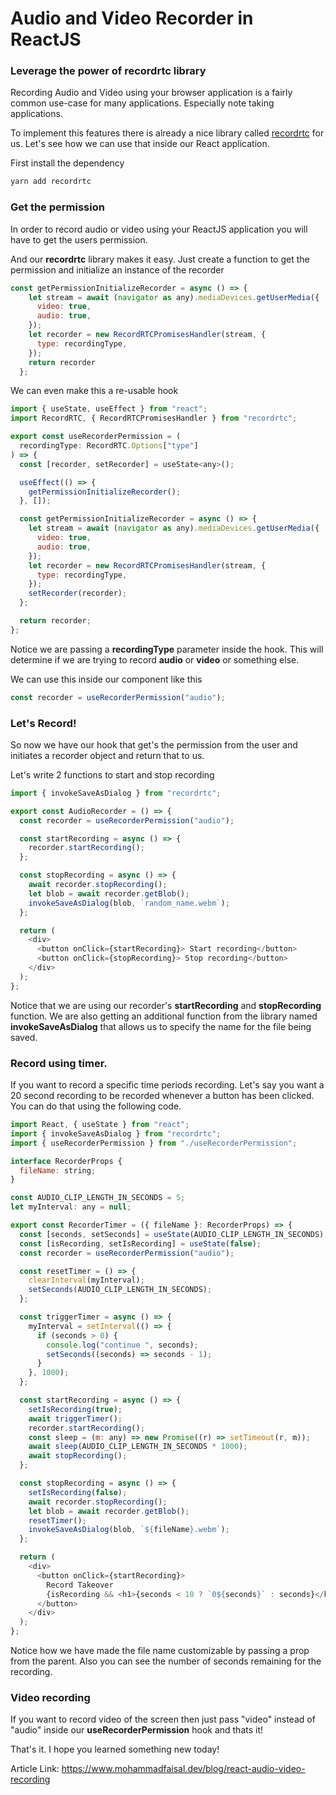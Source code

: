 # Audio and Video Recorder in ReactJS

### Leverage the power of recordrtc library

Recording Audio and Video using your browser application is a fairly common use-case for many applications. Especially note taking applications.

To implement this features there is already a nice library called [recordrtc](https://www.npmjs.com/package/recordrtc) for us. Let's see how we can use that inside our React application.

First install the dependency

```sh
yarn add recordrtc
```

### Get the permission

In order to record audio or video using your ReactJS application you will have to get the users permission.

And our **recordrtc** library makes it easy. Just create a function to get the permission and initialize an instance of the recorder

```js
const getPermissionInitializeRecorder = async () => {
    let stream = await (navigator as any).mediaDevices.getUserMedia({
      video: true,
      audio: true,
    });
    let recorder = new RecordRTCPromisesHandler(stream, {
      type: recordingType,
    });
    return recorder
  };
```

We can even make this a re-usable hook

```js
import { useState, useEffect } from "react";
import RecordRTC, { RecordRTCPromisesHandler } from "recordrtc";

export const useRecorderPermission = (
  recordingType: RecordRTC.Options["type"]
) => {
  const [recorder, setRecorder] = useState<any>();

  useEffect(() => {
    getPermissionInitializeRecorder();
  }, []);

  const getPermissionInitializeRecorder = async () => {
    let stream = await (navigator as any).mediaDevices.getUserMedia({
      video: true,
      audio: true,
    });
    let recorder = new RecordRTCPromisesHandler(stream, {
      type: recordingType,
    });
    setRecorder(recorder);
  };

  return recorder;
};
```

Notice we are passing a **recordingType** parameter inside the hook. This will determine if we are trying to record **audio** or **video** or something else.

We can use this inside our component like this

```js
const recorder = useRecorderPermission("audio");
```

### Let's Record!

So now we have our hook that get's the permission from the user and initiates a recorder object and return that to us.

Let's write 2 functions to start and stop recording

```js
import { invokeSaveAsDialog } from "recordrtc";

export const AudioRecorder = () => {
  const recorder = useRecorderPermission("audio");

  const startRecording = async () => {
    recorder.startRecording();
  };

  const stopRecording = async () => {
    await recorder.stopRecording();
    let blob = await recorder.getBlob();
    invokeSaveAsDialog(blob, `random_name.webm`);
  };

  return (
    <div>
      <button onClick={startRecording}> Start recording</button>
      <button onClick={stopRecording}> Stop recording</button>
    </div>
  );
};
```

Notice that we are using our recorder's **startRecording** and **stopRecording** function.
We are also getting an additional function from the library named **invokeSaveAsDialog** that allows us to specify the name for the file being saved.

### Record using timer.

If you want to record a specific time periods recording. Let's say you want a 20 second recording to be recorded whenever a button has been clicked. You can do that using the following code.

```js
import React, { useState } from "react";
import { invokeSaveAsDialog } from "recordrtc";
import { useRecorderPermission } from "./useRecorderPermission";

interface RecorderProps {
  fileName: string;
}

const AUDIO_CLIP_LENGTH_IN_SECONDS = 5;
let myInterval: any = null;

export const RecorderTimer = ({ fileName }: RecorderProps) => {
  const [seconds, setSeconds] = useState(AUDIO_CLIP_LENGTH_IN_SECONDS);
  const [isRecording, setIsRecording] = useState(false);
  const recorder = useRecorderPermission("audio");

  const resetTimer = () => {
    clearInterval(myInterval);
    setSeconds(AUDIO_CLIP_LENGTH_IN_SECONDS);
  };

  const triggerTimer = async () => {
    myInterval = setInterval(() => {
      if (seconds > 0) {
        console.log("continue ", seconds);
        setSeconds((seconds) => seconds - 1);
      }
    }, 1000);
  };

  const startRecording = async () => {
    setIsRecording(true);
    await triggerTimer();
    recorder.startRecording();
    const sleep = (m: any) => new Promise((r) => setTimeout(r, m));
    await sleep(AUDIO_CLIP_LENGTH_IN_SECONDS * 1000);
    await stopRecording();
  };

  const stopRecording = async () => {
    setIsRecording(false);
    await recorder.stopRecording();
    let blob = await recorder.getBlob();
    resetTimer();
    invokeSaveAsDialog(blob, `${fileName}.webm`);
  };

  return (
    <div>
      <button onClick={startRecording}>
        Record Takeover
        {isRecording && <h1>{seconds < 10 ? `0${seconds}` : seconds}</h1>}
      </button>
    </div>
  );
};
```

Notice how we have made the file name customizable by passing a prop from the parent.
Also you can see the number of seconds remaining for the recording.

### Video recording

If you want to record video of the screen then just pass "video" instead of "audio" inside our **useRecorderPermission** hook and thats it!

That's it. I hope you learned something new today!

Article Link:
https://www.mohammadfaisal.dev/blog/react-audio-video-recording
